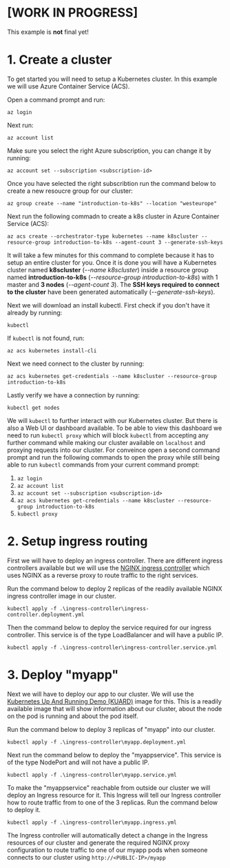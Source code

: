 
# [WORK IN PROGRESS]
This example is **not** final yet!
# 1. Create a cluster
To get started you will need to setup a Kubernetes cluster. In this example we will use Azure Container Service (ACS).

Open a command prompt and run:
```
az login
```

Next run:
```
az account list
```

Make sure you select the right Azure subscription, you can change it by running:
```
az account set --subscription <subscription-id>
```

Once you have selected the right subscribtion run the command below to create a new resoucre group for our cluster:
```
az group create --name "introduction-to-k8s" --location "westeurope"
```

Next run the following commadn to create a k8s cluster in Azure Container Service (ACS):
```
az acs create --orchestrator-type kubernetes --name k8scluster --resource-group introduction-to-k8s --agent-count 3 --generate-ssh-keys
```

It will take a few minutes for this command to complete because it has to setup an entire cluster for you. Once it is done you will have a Kubernetes cluster named **k8scluster** (*--name k8scluster*) inside a resource group named **introduction-to-k8s** (*--resource-group introduction-to-k8s*) with 1 master and **3 nodes** (*--agent-count 3*). The **SSH keys required to connect to the cluster** have been generated automatically (*--generate-ssh-keys*).

Next we will download an install kubectl. First check if you don't have it already by running:
```
kubectl
```

If ```kubectl``` is not found, run:
```
az acs kubernetes install-cli
```

Next we need connect to the cluster by running:
```
az acs kubernetes get-credentials --name k8scluster --resource-group introduction-to-k8s
```

Lastly verify we have a connection by running:
```
kubectl get nodes
```
We will ```kubectl``` to further interact with our Kubernetes cluster. But there is also a Web UI or dashboard available. To be able to view this dashboard we need to run ```kubectl proxy``` which will block ```kubectl``` from accepting any further command while making our cluster available on ```localhost``` and proxying requests into our cluster. For conveince open a second command prompt and run the following commands to open the proxy while still being able to run ```kubectl``` commands from your current command prompt:
1. ```az login```
2. ```az account list```
3. ```az account set --subscription <subscription-id>```
4. ```az acs kubernetes get-credentials --name k8scluster --resource-group introduction-to-k8s```
5. ```kubectl proxy```

# 2. Setup ingress routing
First we will have to deploy an ingress controller. There are different ingress controllers available but we will use the [NGINX ingress controller](https://github.com/kubernetes/ingress-nginx) which uses NGINX as a reverse proxy to route traffic to the right services. 

Run the command below to deploy 2 replicas of the readily available NGINX ingress controller image in our cluster.
```
kubectl apply -f .\ingress-controller\ingress-controller.deployment.yml
```

Then the command below to deploy the service required for our ingress controller. This service is of the type LoadBalancer and will have a public IP.
```
kubectl apply -f .\ingress-controller\ingress-controller.service.yml
```

# 3. Deploy "myapp"
Next we will have to deploy our app to our cluster. We will use the [Kubernetes Up And Running Demo (KUARD)](https://github.com/kubernetes-up-and-running/kuard) image for this. This is a readily available image that will show information about our cluster, about the node on the pod is running and about the pod itself. 

Run the command below to deploy 3 replicas of "myapp" into our cluster.
```
kubectl apply -f .\ingress-controller\myapp.deployment.yml
```

Next run the command below to deploy the "myappservice". This service is of the type NodePort and will not have a public IP.
```
kubectl apply -f .\ingress-controller\myapp.service.yml
```

To make the "myappservice" reachable from outside our cluster we will deploy an Ingress resource for it. This Ingress will tell our Ingress controller how to route traffic from to one of the 3 replicas. Run the command below to deploy it. 
```
kubectl apply -f .\ingress-controller\myapp.ingress.yml
```

The Ingress controller will automatically detect a change in the Ingress resources of our cluster and generate the required NGINX proxy configuration to route traffic to one of our myapp pods when someone connects to our cluster using ```http://<PUBLIC-IP>/myapp```